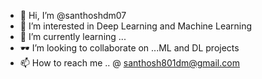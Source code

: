 - 👋 Hi, I’m @santhoshdm07
- 👀 I’m interested in Deep Learning and Machine Learning
- 🌱 I’m currently learning ...
- 🕶 I’m looking to collaborate on ...ML and DL projects
- 📫 How to reach me .. @  santhosh801dm@gmail.com 

<!---
santhoshdm07/santhoshdm07 is a ✨ special ✨ repository because its `README.md` (this file) appears on your GitHub profile.
You can click the Preview link to take a look at your changes.
--->
